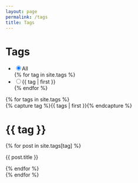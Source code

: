 ```yaml
---
layout: page
permalink: /tags
title: Tags
---
```


<div class="tag">
  <h1>Tags</h1>
  <ul class="tag-collection">
    <li>
      <label><input class="tag-nav" type="radio" name="tag" checked />All</label>
    </li>
    {% for tag in site.tags %}
      <li>
        <label><input class="tag-nav" type="radio" name="tag" />{{ tag | first }}</label>
      </li>
    {% endfor %}
  </ul>
</div>

<div class="archive">
  {% for tags in site.tags %}
    <div class="tag-archive">
      {% capture tag %}{{ tags | first }}{% endcapture %}
      <h1>{{ tag }}</h1>
      {% for post in site.tags[tag] %}
        <p>{{ post.title }}</p>
      {% endfor %}
    </div>
  {% endfor %}
</div>

<script>
  {% include tag-nav.js %}
</script>
